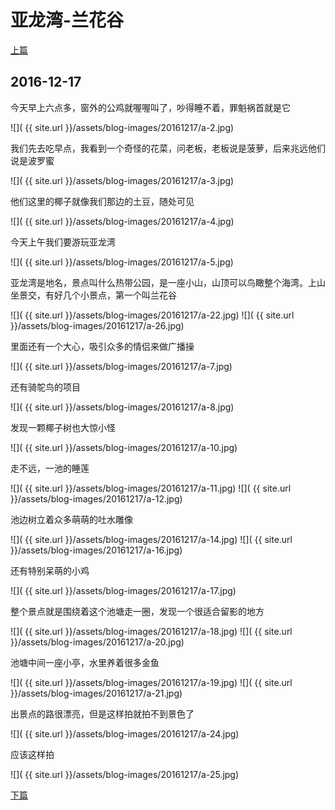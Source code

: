 亚龙湾-兰花谷
========================

[上篇](/2016/12/16/出发去三亚.html)

2016-12-17
------------------------

今天早上六点多，窗外的公鸡就喔喔叫了，吵得睡不着，罪魁祸首就是它

![]( {{ site.url }}/assets/blog-images/20161217/a-2.jpg)

我们先去吃早点，我看到一个奇怪的花菜，问老板，老板说是菠萝，后来兆远他们说是波罗蜜

![]( {{ site.url }}/assets/blog-images/20161217/a-3.jpg)

他们这里的椰子就像我们那边的土豆，随处可见

![]( {{ site.url }}/assets/blog-images/20161217/a-4.jpg)

今天上午我们要游玩亚龙湾

![]( {{ site.url }}/assets/blog-images/20161217/a-5.jpg)

亚龙湾是地名，景点叫什么热带公园，是一座小山，山顶可以鸟瞰整个海湾。上山坐景交，有好几个小景点，第一个叫兰花谷

![]( {{ site.url }}/assets/blog-images/20161217/a-22.jpg)
![]( {{ site.url }}/assets/blog-images/20161217/a-26.jpg)

里面还有一个大心，吸引众多的情侣来做广播操

![]( {{ site.url }}/assets/blog-images/20161217/a-7.jpg)

还有骑鸵鸟的项目

![]( {{ site.url }}/assets/blog-images/20161217/a-8.jpg)

发现一颗椰子树也大惊小怪

![]( {{ site.url }}/assets/blog-images/20161217/a-10.jpg)

走不远，一池的睡莲

![]( {{ site.url }}/assets/blog-images/20161217/a-11.jpg)
![]( {{ site.url }}/assets/blog-images/20161217/a-12.jpg)

池边树立着众多萌萌的吐水雕像

![]( {{ site.url }}/assets/blog-images/20161217/a-14.jpg)
![]( {{ site.url }}/assets/blog-images/20161217/a-16.jpg)

还有特别呆萌的小鸡

![]( {{ site.url }}/assets/blog-images/20161217/a-17.jpg)

整个景点就是围绕着这个池塘走一圈，发现一个很适合留影的地方

![]( {{ site.url }}/assets/blog-images/20161217/a-18.jpg)
![]( {{ site.url }}/assets/blog-images/20161217/a-20.jpg)

池塘中间一座小亭，水里养着很多金鱼

![]( {{ site.url }}/assets/blog-images/20161217/a-19.jpg)
![]( {{ site.url }}/assets/blog-images/20161217/a-21.jpg)

出景点的路很漂亮，但是这样拍就拍不到景色了

![]( {{ site.url }}/assets/blog-images/20161217/a-24.jpg)

应该这样拍

![]( {{ site.url }}/assets/blog-images/20161217/a-25.jpg)

[下篇](/2016/12/17/亚龙湾2.html)